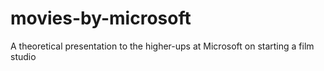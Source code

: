 # movies-by-microsoft
A theoretical presentation to the higher-ups at Microsoft on starting a film studio 
